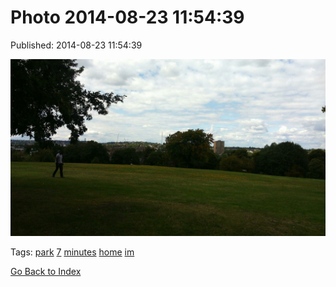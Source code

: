 
# Photo 2014-08-23 11:54:39

Published: 2014-08-23 11:54:39

![](95541121427-0.jpg)

Tags: [park](tag-park.md) [7](tag-7.md) [minutes](tag-minutes.md) [home](tag-home.md) [im](tag-im.md)

[Go Back to Index](index.md)
